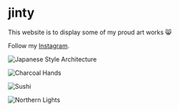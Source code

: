 # jinty

This website is to display some of my proud art works 😸

Follow my [Instagram](https://instagram.com/shiroiih?igshid=MzRIODBiNWFIZA==).


![Japanese Style Architecture](https://cdn.discordapp.com/attachments/815097159367131176/1156444477188231259/IMG_3769.jpg?ex=6514fe59&is=6513acd9&hm=e114ed03ee63894a4f7173193a658895a0693c52604314cd400a73d19aad6944& "Architecture")

![Charcoal Hands](https://cdn.discordapp.com/attachments/815097159367131176/1156446116217368686/IMG_4645.jpg?ex=6514ffdf&is=6513ae5f&hm=643a4455679d42a51ef35dbe204b6bc3326b0cd6df3908c66fa98ae6a5cba4e8&)

![Sushi](https://cdn.discordapp.com/attachments/815097159367131176/1156445265537015838/IMG_0357.jpg?ex=6514ff15&is=6513ad95&hm=9c4df96779018d21af58fe3d90b7f93902dd6468d3323699821e75a1154ede68&"Acrylics")

![Northern Lights](https://cdn.discordapp.com/attachments/815097159367131176/1156445057038172181/IMG_8569.jpg?ex=6514fee3&is=6513ad63&hm=da0d88a42263e24ed9f744dacc9e4217a962bdbda354f188ed229a7735278d36&"NL")
